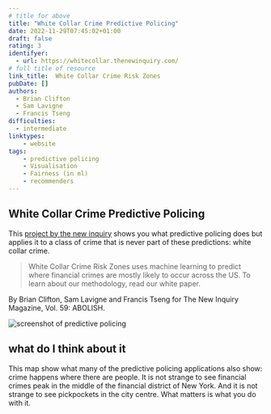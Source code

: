 ```yaml
---
# title for above
title: "White Collar Crime Predictive Policing"
date: 2022-11-29T07:45:02+01:00
draft: false
rating: 3
identifyer:
  - url: https://whitecollar.thenewinquiry.com/
# full title of resource
link_title:  White Collar Crime Risk Zones
pubDate: []
authors:
  - Brian Clifton
  - Sam Lavigne
  - Francis Tseng
difficulties:
  - intermediate
linktypes:
    - website
tags:
    - predictive policing
    - Visualisation
    - Fairness (in ml)
    - recommenders
---
```


## White Collar Crime Predictive Policing
This [project by the new inquiry](https://whitecollar.thenewinquiry.com/) shows you what predictive policing does but applies it to a class of crime that is never part of these predictions: white collar crime.

>  White Collar Crime Risk Zones uses machine learning to predict where financial crimes are mostly likely to occur across the US. To learn about our methodology, read our white paper.

By Brian Clifton, Sam Lavigne and Francis Tseng for The New Inquiry Magazine, Vol. 59: ABOLISH. 

![screenshot of predictive policing](/img/newinquiry_whitecollar-crime_predictive-policing.png)

## what do I think about it
This map show what many of the predictive policing applications also show: crime happens where there are people. It is not strange to see financial crimes peak in the middle of the financial district of New York. And it is not strange to see pickpockets in the city centre. What matters is what you do with it. 
